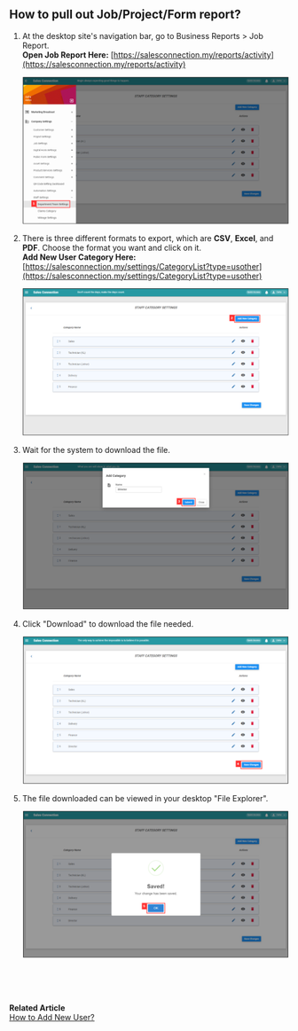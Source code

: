 ## How to pull out Job/Project/Form report?


  1. At the desktop site's navigation bar, go to Business Reports > Job Report.<br>
     **Open Job Report Here:** [https://salesconnection.my/reports/activity](https://salesconnection.my/reports/activity)<br>

     <p align="center">
       <img src="img/Department_Team_Settings.png" alt="Department Team Settings">
     </p>

  2. There is three different formats to export, which are **CSV**, **Excel**, and **PDF**. Choose the format you want and click on it.<br>
     **Add New User Category Here:** [https://salesconnection.my/settings/CategoryList?type=usother](https://salesconnection.my/settings/CategoryList?type=usother)<br>

     <p align="center">
       <img src="img/Add_New_User_Category_Button.png" alt="Add New User Category Button">
     </p>

  3. Wait for the system to download the file.<br>

     <p align="center">
       <img src="img/Add_New_User_Category_Submit_Button.png" alt="Add New User Category Submit Button">
     </p>

  4. Click "Download" to download the file needed.<br>

     <p align="center">
       <img src="img/Save_Changes_Button.png" alt="Save Changes Button">
     </p>

  5. The file downloaded can be viewed in your desktop "File Explorer".<br>

     <p align="center">
       <img src="img/Add_New_User_Category_Success.png" alt="Add New User Category Success">
     </p>
     <br><br><br>



**Related Article**<br>
[How to Add New User?](Add_New_User.md)
